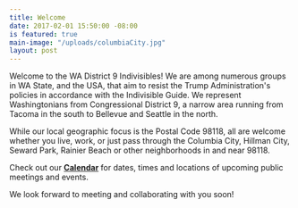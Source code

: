 ```yaml
---
title: Welcome
date: 2017-02-01 15:50:00 -08:00
is featured: true
main-image: "/uploads/columbiaCity.jpg"
layout: post
---
```


Welcome to the WA District 9 Indivisibles! We are among numerous groups in WA State, and the USA, that aim to resist the Trump Administration's policies in accordance with the Indivisible Guide. We represent Washingtonians from Congressional District 9, a narrow area running from Tacoma in the south to Bellevue and Seattle in the north.  

While our local geographic focus is the Postal Code 98118, all are welcome whether you live, work, or just pass through the Columbia City, Hillman City, Seward Park, Rainier Beach or other neighborhoods in and near 98118.

Check out our **[Calendar](http://wa9indivisibles.org/calendar.html)** for dates, times and locations of upcoming public meetings and events.

We look forward to meeting and collaborating with you soon!

